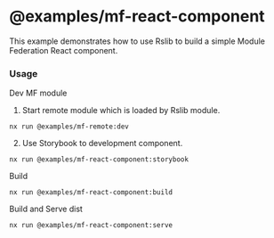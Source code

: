 # @examples/mf-react-component

This example demonstrates how to use Rslib to build a simple Module Federation React component.

### Usage

Dev MF module

1. Start remote module which is loaded by Rslib module.

```
nx run @examples/mf-remote:dev
```

2. Use Storybook to development component.

```
nx run @examples/mf-react-component:storybook
```

Build

```
nx run @examples/mf-react-component:build
```

Build and Serve dist

```
nx run @examples/mf-react-component:serve
```
